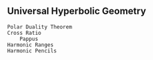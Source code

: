 ## Universal Hyperbolic Geometry
	Polar Duality Theorem
	Cross Ratio
		Pappus
	Harmonic Ranges
	Harmonic Pencils

